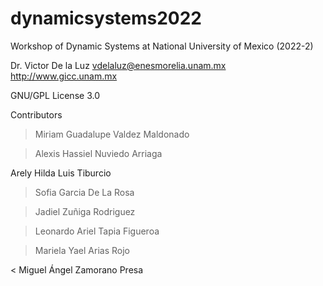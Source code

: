 # dynamicsystems2022
Workshop of Dynamic Systems at National University of Mexico (2022-2)

Dr. Victor De la Luz
vdelaluz@enesmorelia.unam.mx
http://www.gicc.unam.mx

GNU/GPL License 3.0

Contributors

> Miriam Guadalupe Valdez Maldonado

> Alexis Hassiel Nuviedo Arriaga

Arely Hilda Luis Tiburcio

> Sofia Garcia De La Rosa

> Jadiel Zuñiga Rodriguez

> Leonardo Ariel Tapia Figueroa

> Mariela Yael Arias Rojo 

< Miguel Ángel Zamorano Presa


